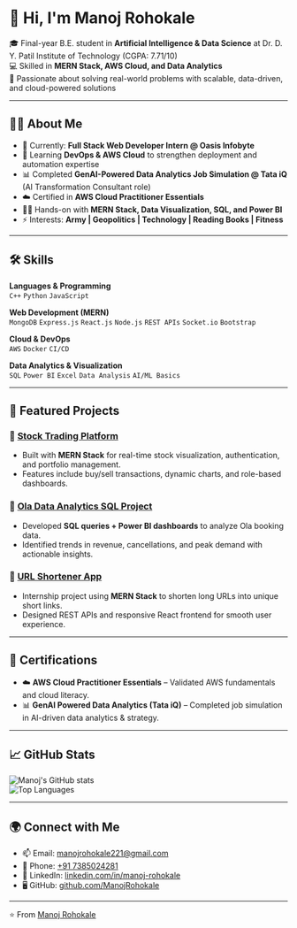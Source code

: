 # 👋 Hi, I'm Manoj Rohokale  

🎓 Final-year B.E. student in **Artificial Intelligence & Data Science** at Dr. D. Y. Patil Institute of Technology (CGPA: 7.71/10)  
💻 Skilled in **MERN Stack, AWS Cloud, and Data Analytics**  
🚀 Passionate about solving real-world problems with scalable, data-driven, and cloud-powered solutions  

---

## 🧑‍💻 About Me  
- 🔭 Currently: **Full Stack Web Developer Intern @ Oasis Infobyte**  
- 🌱 Learning **DevOps & AWS Cloud** to strengthen deployment and automation expertise  
- 📊 Completed **GenAI-Powered Data Analytics Job Simulation @ Tata iQ** (AI Transformation Consultant role)  
- ☁️ Certified in **AWS Cloud Practitioner Essentials**  
- 👨‍💻 Hands-on with **MERN Stack, Data Visualization, SQL, and Power BI**  
- ⚡ Interests: **Army | Geopolitics | Technology | Reading Books | Fitness**  

---

## 🛠️ Skills  

**Languages & Programming**  
`C++` `Python` `JavaScript`  

**Web Development (MERN)**  
`MongoDB` `Express.js` `React.js` `Node.js` `REST APIs` `Socket.io` `Bootstrap`  

**Cloud & DevOps**  
`AWS` `Docker` `CI/CD`  

**Data Analytics & Visualization**  
`SQL` `Power BI` `Excel` `Data Analysis` `AI/ML Basics`  

---

## 📂 Featured Projects  

### 🔹 [Stock Trading Platform](https://github.com/ManojRohokale/stock-trading-platform.git)  
- Built with **MERN Stack** for real-time stock visualization, authentication, and portfolio management.  
- Features include buy/sell transactions, dynamic charts, and role-based dashboards.  

### 🔹 [Ola Data Analytics SQL Project](https://github.com/ManojRohokale/Ola-Data-Analytics-SQL-Project.git)  
- Developed **SQL queries + Power BI dashboards** to analyze Ola booking data.  
- Identified trends in revenue, cancellations, and peak demand with actionable insights.  

### 🔹 [URL Shortener App](https://github.com/ManojRohokale/url-shortener-app.git)  
- Internship project using **MERN Stack** to shorten long URLs into unique short links.  
- Designed REST APIs and responsive React frontend for smooth user experience.  

---

## 📜 Certifications  
- ☁️ **AWS Cloud Practitioner Essentials** – Validated AWS fundamentals and cloud literacy.  
- 📊 **GenAI Powered Data Analytics (Tata iQ)** – Completed job simulation in AI-driven data analytics & strategy.  

---

## 📈 GitHub Stats  

![Manoj's GitHub stats](https://github-readme-stats.vercel.app/api?username=ManojRohokale&show_icons=true&theme=radical)  
![Top Languages](https://github-readme-stats.vercel.app/api/top-langs/?username=ManojRohokale&layout=compact&theme=radical)  

---

## 🌍 Connect with Me  

- 📫 Email: [manojrohokale221@gmail.com](mailto:manojrohokale221@gmail.com)  
- 📱 Phone: [+91 7385024281](tel:+917385024281)  
- 💼 LinkedIn: [linkedin.com/in/manoj-rohokale](https://www.linkedin.com/in/manoj-rohokale/)  
- 🖥️ GitHub: [github.com/ManojRohokale](https://github.com/ManojRohokale)  

---

⭐️ From [Manoj Rohokale](https://github.com/ManojRohokale)  
